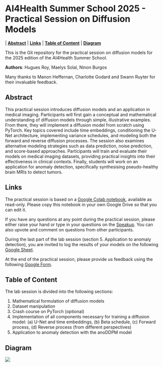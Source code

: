 # AI4Health Summer School 2025 - Practical Session on Diffusion Models

| **[Abstract](#abstract)**
| **[Links](#links)**
| **[Table of Content](#table-of-content)**
| **[Diagram](#diagram)**

This is the Git repository for the practical session on diffusion models for the 2025 edition of the AI4Health Summer School.

**Authors**: Hugues Roy, Maelys Solal, Ninon Burgos

Many thanks to Manon Heffernan, Charlotte Godard and Swann Ruyter for their invaluable feedback.

## Abstract

This practical session introduces diffusion models and an application in medical imaging. Participants will first gain a conceptual and mathematical understanding of diffusion models through simple, illustrative examples. From there, they will implement a diffusion model from scratch using PyTorch. Key topics covered include time embeddings, conditioning the U-Net architecture, implementing variance schedules, and modeling both the forward and reverse diffusion processes. The session also examines alternative modeling strategies such as data prediction, noise prediction, and score-based approaches. Participants will train and evaluate their models on medical imaging datasets, providing practical insights into their effectiveness in clinical contexts. Finally, students will work on an application for anomaly detection, specifically synthesising pseudo-healthy brain MRIs to detect tumors.

## Links

The practical session is based on a [Google Colab notebook](), available as read-only. Please copy this notebook in your own Google Drive so that you can edit it.

If you have any questions at any point during the practical session, please either raise your hand or type in your questions on the [Speakup](). You can also upvote and comment on questions from other participants.

During the last part of the lab session (section 5. Application to anomaly detection), you are invited to log the results of your models on the following [Google Sheet](https://docs.google.com/spreadsheets/d/1mXgYuupxjtmwF0A-fIIntp0wJ_F_LoIzj91Hrv3C40A/edit?usp=sharing).

At the end of the practical session, please provide us feedback using the following [Google Form]().

## Table of Content

The lab session is divided into the following sections:

1. Mathematical formulation of diffusion models
2. Dataset manipulation
3. Crash course on PyTorch (optional)
4. Implementation of all components necessary for training a diffusion model:
    (a) U-Net and time embeddings,
    (b) Beta schedule,
    (c) Forward process,
    (d) Reverse process (from different perspectives)
5. Application to anomaly detection with the anoDDPM model

## Diagram

<img src='https://drive.google.com/uc?id=11mjeMdwiTiPiAYgXsagEKAVW2iTILs7b'>
